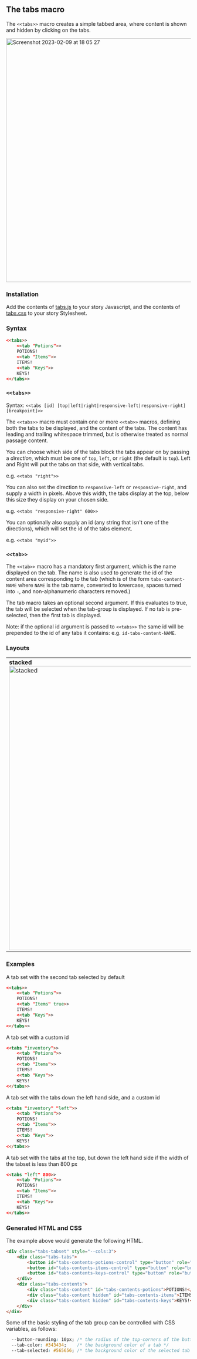 ## The tabs macro ##

The `<<tabs>>` macro creates a simple tabbed area, where content is shown and hidden by clicking on the tabs.

<img width="664" alt="Screenshot 2023-02-09 at 18 05 27" src="https://user-images.githubusercontent.com/4206142/217899873-601fe0a8-33e3-4c95-9c7d-d9feee4d86c4.png">

### Installation ###

Add the contents of [tabs.js](tabs.js) to your story Javascript, and the contents of [tabs.css](tabs.css) to your story Stylesheet.

### Syntax ###

```html
<<tabs>>
    <<tab "Potions">>
    POTIONS!
    <<tab "Items">>
    ITEMS!
    <<tab "Keys">>
    KEYS!
<</tabs>>
```

### `<<tabs>>` ###
Syntax: `<<tabs [id] [top|left|right|responsive-left|responsive-right] [breakpoint]>>` 

The `<<tabs>>` macro must contain one or more `<<tab>>` macros, defining both the tabs to be displayed, and the content of the tabs. The content has leading and trailing whitespace trimmed, but is otherwise treated as normal passage content.

You can choose which side of the tabs block the tabs appear on by passing a *direction*, which must be one of `top`, `left`, or `right` (the default is `top`). Left and Right will put the tabs on that side, with vertical tabs.

e.g. `<<tabs "right">>`

You can also set the direction to `responsive-left` or `responsive-right`, and supply a width in pixels. Above this width, the tabs display at the top, below this size they display on your chosen side.

e.g. `<<tabs "responsive-right" 600>>`

You can optionally also supply an id (any string that isn't one of the directions), which will set the id of the tabs element.

e.g. `<<tabs "myid">>`

### `<<tab>>` ###

The `<<tab>>` macro has a mandatory first argument, which is the name displayed on the tab. The name is also used to generate the id of the content area corresponding to the tab (which is of the form `tabs-content-NAME` where `NAME` is the tab name, converted to lowercase, spaces turned into `-`, and non-alphanumeric characters removed.)

The tab macro takes an optional second argument. If this evaluates to true, the tab will be selected when the tab-group is displayed. If no tab is pre-selected, then the first tab is displayed.

Note: if the optional id argument is passed to `<<tabs>>` the same id will be prepended to the id of any tabs it contains: e.g. `id-tabs-content-NAME`.

### Layouts ###

<table>
<tr>
<td>
	<b>stacked</b>
<img width="774" alt="stacked" src="https://user-images.githubusercontent.com/4206142/224777498-d4f5e28c-a7bc-49e5-8c2d-53bfaba20e00.png">
</td><td>
	<b>left</b>
<img width="275" alt="left" src="https://user-images.githubusercontent.com/4206142/224777524-89c32c6b-e4a1-47ef-8fad-e4e1d34cdf16.png">
</td><td>
	<b>right</b>
<img width="323" alt="right" src="https://user-images.githubusercontent.com/4206142/224777536-0559fa19-2bea-4347-b959-08b99ed684d7.png">
</td></tr></table>
	
### Examples ###

A tab set with the second tab selected by default
```html
<<tabs>>
    <<tab "Potions">>
    POTIONS!
    <<tab "Items" true>>
    ITEMS!
    <<tab "Keys">>
    KEYS!
<</tabs>>
```

A tab set with a custom id
```html
<<tabs "inventory">>
    <<tab "Potions">>
    POTIONS!
    <<tab "Items">>
    ITEMS!
    <<tab "Keys">>
    KEYS!
<</tabs>>
```

A tab set with the tabs down the left hand side, and a custom id
```html
<<tabs "inventory" "left">>
    <<tab "Potions">>
    POTIONS!
    <<tab "Items">>
    ITEMS!
    <<tab "Keys">>
    KEYS!
<</tabs>>
```

A tab set with the tabs at the top, but down the left hand side if the width of the tabset is less than 800 px
```html
<<tabs "left" 800>>
    <<tab "Potions">>
    POTIONS!
    <<tab "Items">>
    ITEMS!
    <<tab "Keys">>
    KEYS!
<</tabs>>
```

### Generated HTML and CSS ###

The example above would generate the following HTML.

```html
<div class="tabs-tabset" style="--cols:3">
	<div class="tabs-tabs">
		<button id="tabs-contents-potions-control" type="button" role="button" tabindex="0" class="selected">Potions</button>
		<button id="tabs-contents-items-control" type="button" role="button" tabindex="0">Items</button>
		<button id="tabs-contents-keys-control" type="button" role="button" tabindex="0">Keys</button>
	</div>
	<div class="tabs-contents">
		<div class="tabs-content" id="tabs-contents-potions">POTIONS!</div>
		<div class="tabs-content hidden" id="tabs-contents-items">ITEMS!</div>
		<div class="tabs-content hidden" id="tabs-contents-keys">KEYS!</div>
	</div>
</div>
```

Some of the basic styling of the tab group can be controlled with CSS variables, as follows:

```css
  --button-rounding: 10px; /* the radius of the top-corners of the buttons */
  --tab-color: #343434;    /* the background color of a tab */
  --tab-selected: #565656; /* the background color of the selected tab */
```
